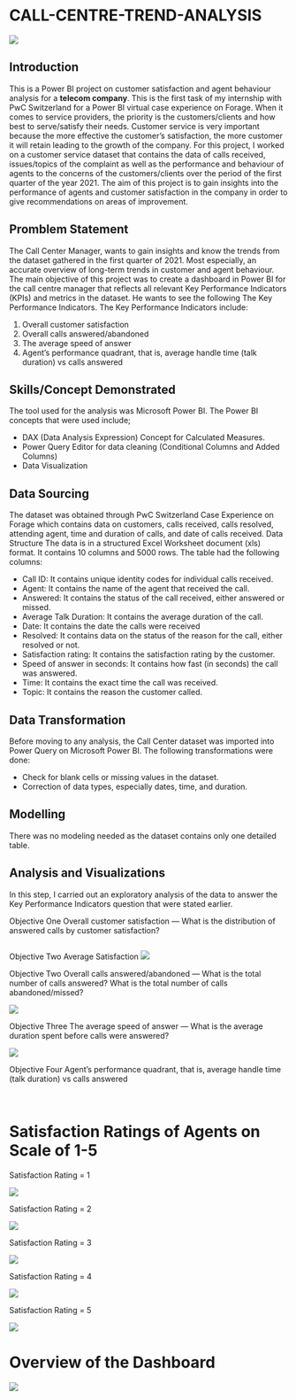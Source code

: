 # CALL-CENTRE-TREND-ANALYSIS

![](call_reps.jpg)

## Introduction

This is a Power BI project on customer satisfaction and agent behaviour analysis for a **telecom company**. This is the first task of my internship with PwC Switzerland for a Power BI virtual case experience on Forage.
When it comes to service providers, the priority is the customers/clients and how best to serve/satisfy their needs. Customer service is very important because the more effective the customer’s satisfaction, the more customer it will retain leading to the growth of the company.
For this project, I worked on a customer service dataset that contains the data of calls received, issues/topics of the complaint as well as the performance and behaviour of agents to the concerns of the customers/clients over the period of the first quarter of the year 2021. The aim of this project is to gain insights into the performance of agents and customer satisfaction in the company in order to give recommendations on areas of improvement.

## Promblem Statement

The Call Center Manager, wants to gain insights and know the trends from the dataset gathered in the first quarter of 2021. Most especially, an accurate overview of long-term trends in customer and agent behaviour.
The main objective of this project was to create a dashboard in Power BI for the call centre manager that reflects all relevant Key Performance Indicators (KPIs) and metrics in the dataset. He wants to see the following 
The Key Performance Indicators.
The Key Performance Indicators include:
1.	Overall customer satisfaction
2.	Overall calls answered/abandoned
3.  The average speed of answer
4.  Agent’s performance quadrant, that is, average handle time (talk duration) vs calls answered

## Skills/Concept Demonstrated

The tool used for the analysis was Microsoft Power BI. The Power BI concepts that were used include;
 - DAX (Data Analysis Expression) Concept for Calculated Measures.
 - Power Query Editor for data cleaning (Conditional Columns and Added Columns)
 - Data Visualization

## Data Sourcing

The dataset was obtained through PwC Switzerland Case Experience on Forage which contains data on customers, calls received, calls resolved, attending agent, time and duration of calls, and date of calls received.
Data Structure
The data is in a structured Excel Worksheet document (xls) format. It contains 10 columns and 5000 rows. The table had the following columns:
- Call ID: It contains unique identity codes for individual calls received.
- Agent: It contains the name of the agent that received the call.
- Answered: It contains the status of the call received, either answered or missed.
- Average Talk Duration: It contains the average duration of the call.
- Date: It contains the date the calls were received
- Resolved: It contains data on the status of the reason for the call, either resolved or not.
- Satisfaction rating: It contains the satisfaction rating by the customer.
- Speed of answer in seconds: It contains how fast (in seconds) the call was answered.
- Time: It contains the exact time the call was received.
- Topic: It contains the reason the customer called.

## Data Transformation

Before moving to any analysis, the Call Center dataset was imported into Power Query on Microsoft Power BI. The following transformations were done:
-	Check for blank cells or missing values in the dataset.
-	Correction of data types, especially dates, time, and duration.

## Modelling

There was no modeling needed as the dataset contains only one detailed table.

## Analysis and Visualizations

In this step, I carried out an exploratory analysis of the data to answer the Key Performance Indicators question that were stated earlier.

Objective One
Overall customer satisfaction — What is the distribution of answered calls by customer satisfaction?

![]()

Objective Two
Average Satisfaction
![](Average_satisfaction_rating.png)


Objective Two
Overall calls answered/abandoned — What is the total number of calls answered?
What is the total number of calls abandoned/missed?

![](Overall_calls_answered_and_abandoned_by_Agent.png)


Objective Three
The average speed of answer — What is the average duration spent before calls were answered?

![](Average_speed.png)




Objective Four
Agent’s performance quadrant, that is, average handle time (talk duration) vs calls answered


![]()      ![]()      ![]()



# Satisfaction Ratings of Agents on Scale of 1-5

Satisfaction Rating = 1

![](Satisfaction_Rating_by_Agent_equal_One.png)



Satisfaction Rating = 2

![](Satisfaction_Rating_by_Agent_equal_Two.png)


Satisfaction Rating = 3

![](Satisfaction_Rating_by_Agent_equal_Three.png)



Satisfaction Rating = 4

![](Satisfaction_Rating_by_Agent_equal_Four.png)




Satisfaction Rating = 5

![](Satisfaction_Rating_by_Agent_equal_Five.png)





# Overview of the Dashboard

![]( Trend_dashboard.png)  

